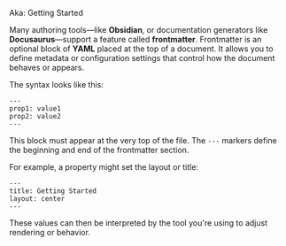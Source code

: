 Aka: Getting Started

Many authoring tools—like **Obsidian**, or documentation generators like **Docusaurus**—support a feature called **frontmatter**. Frontmatter is an optional block of **YAML** placed at the top of a document. It allows you to define metadata or configuration settings that control how the document behaves or appears.

The syntax looks like this:

```
---
prop1: value1
prop2: value2
---
```

This block must appear at the very top of the file. The `---` markers define the beginning and end of the frontmatter section.

For example, a property might set the layout or title:

```
---
title: Getting Started
layout: center
---
```

These values can then be interpreted by the tool you're using to adjust rendering or behavior.